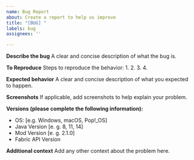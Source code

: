```yaml
---
name: Bug Report
about: Create a report to help us improve
title: "[BUG] "
labels: bug
assignees: ''

---
```


**Describe the bug**
A clear and concise description of what the bug is.

**To Reproduce**
Steps to reproduce the behavior:
1.
2.
3.
4.

**Expected behavior**
A clear and concise description of what you expected to happen.

**Screenshots**
If applicable, add screenshots to help explain your problem.

**Versions (please complete the following information):**
 - OS: [e.g. Windows, macOS, Pop!_OS]
 - Java Version [e. g. 8, 11, 14]
 - Mod Version [e. g. 2.1.0]
- Fabric API Version

**Additional context**
Add any other context about the problem here.

